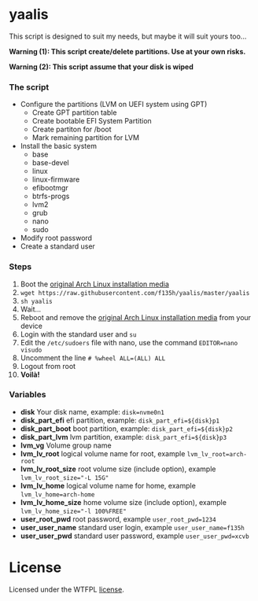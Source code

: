 # yaalis
This script is designed to suit my needs, but maybe it will suit yours too...

**Warning (1): This script create/delete partitions. Use at your own risks.**

**Warning (2): This script assume that your disk is wiped**

### The script
* Configure the partitions (LVM on UEFI system using GPT)
  * Create GPT partition table
  * Create bootable EFI System Partition
  * Create partiton for /boot
  * Mark remaining partition for LVM
* Install the basic system
  * base
  * base-devel
  * linux
  * linux-firmware
  * efibootmgr
  * btrfs-progs
  * lvm2
  * grub
  * nano
  * sudo
* Modify root password
* Create a standard user

### Steps
1. Boot the [original Arch Linux installation media](https://www.archlinux.org/download/)
2. `wget https://raw.githubusercontent.com/f135h/yaalis/master/yaalis`
3. `sh yaalis`
5. Wait...
6. Reboot and remove the [original Arch Linux installation media](https://www.archlinux.org/download/) from your device
7. Login with the standard user and `su`
8. Edit the `/etc/sudoers` file with nano, use the command `EDITOR=nano visudo`
9. Uncomment the line `# %wheel ALL=(ALL) ALL`
10. Logout from root
11. **Voilà!**

### Variables
* **disk**
  Your disk name, example: `disk=nvme0n1`
* **disk_part_efi**
  efi partition, example: `disk_part_efi=${disk}p1`
* **disk_part_boot**
  boot partition, example: `disk_part_efi=${disk}p2`
* **disk_part_lvm**
  lvm partition, example: `disk_part_efi=${disk}p3`
* **lvm_vg**
  Volume group name
* **lvm_lv_root**
  logical volume name for root, example `lvm_lv_root=arch-root`
* **lvm_lv_root_size**
  root volume size (include option), example `lvm_lv_root_size="-L 15G"`
* **lvm_lv_home**
  logical volume name for home, example `lvm_lv_home=arch-home`
* **lvm_lv_home_size**
  home volume size (include option), example `lvm_lv_home_size="-l 100%FREE"`
* **user_root_pwd**
  root password, example `user_root_pwd=1234`
* **user_user_name**
  standard user login, example `user_user_name=f135h`
* **user_user_pwd**
  standard user password, example `user_user_pwd=xcvb`

# License
Licensed under the WTFPL [license](LICENSE).
